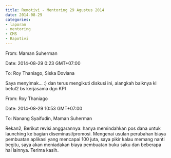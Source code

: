 ```yaml
---
title: Remotivi - Mentoring 29 Agustus 2014
date: 2014-08-29
categories:
- laporan
- mentoring
- CMS
- Rapotivi
---
```


From: Maman Suherman 

Date: 2014-08-29 0:23 GMT+07:00 

To: Roy Thaniago, Siska Doviana

Saya menyimak... :) dan terus mengikuti diskusi ini, alangkah baiknya kl betul2 bs kerjasama dgn KPI

From: Roy Thaniago 

Date: 2014-08-29 10:53 GMT+07:00 

To: Nanang Syaifudin, Maman Suherman

Rekan2, 
Berikut revisi anggarannya: hanya memindahkan pos dana untuk launching ke bagian diseminasi/promosi. Mengenai usulan perubahan biaya pembuatan aplikasi yang mencapai 100 juta, saya pikir kalau memang nanti begitu, saya akan meniadakan biaya pembuatan buku saku dan beberapa hal lainnya. Terima kasih.
